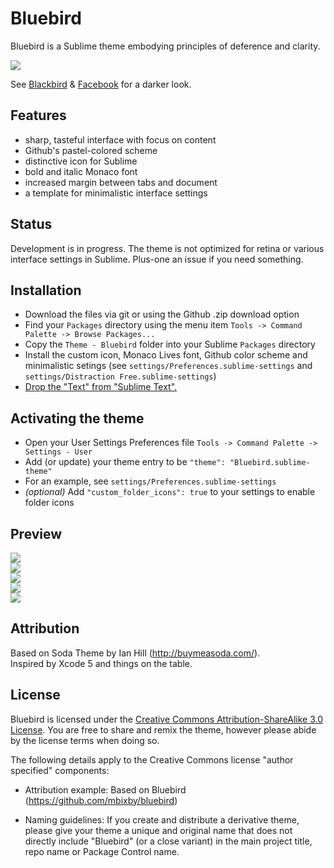 # Bluebird

Bluebird is a Sublime theme embodying principles of deference and clarity.

![](https://raw.github.com/mbixby/bluebird/master/preview/first.png)  

See [Blackbird](https://github.com/mbixby/blackbird) & [Facebook](https://github.com/mbixby/facebook-color-scheme) for a darker look.

## Features

* sharp, tasteful interface with focus on content
* Github's pastel-colored scheme
* distinctive icon for Sublime
* bold and italic Monaco font
* increased margin between tabs and document
* a template for minimalistic interface settings

## Status

Development is in progress. The theme is not optimized for retina or various interface settings in Sublime. Plus-one an issue if you need something.

## Installation

* Download the files via git or using the Github .zip download option
* Find your `Packages` directory using the menu item  `Tools -> Command Palette -> Browse Packages...`
* Copy the `Theme - Bluebird` folder into your Sublime `Packages` directory
* Install the custom icon, Monaco Lives font, Github color scheme and minimalistic setings (see `settings/Preferences.sublime-settings` and `settings/Distraction Free.sublime-settings`)
* [Drop the "Text" from "Sublime Text".](https://www.youtube.com/watch?v=PEgk2v6KntY)

## Activating the theme

* Open your User Settings Preferences file `Tools -> Command Palette -> Settings - User`
* Add (or update) your theme entry to be `"theme": "Bluebird.sublime-theme"`
* For an example, see `settings/Preferences.sublime-settings`
* *(optional)* Add `"custom_folder_icons": true` to your settings to enable folder icons

## Preview

![](https://raw.github.com/mbixby/bluebird/master/preview/panels.png)  
![](https://raw.github.com/mbixby/bluebird/master/preview/fullscreen.png)  
![](https://raw.github.com/mbixby/bluebird/master/preview/quick-panel.png)  
![](https://raw.github.com/mbixby/bluebird/master/preview/autocompletion.png)  
![](https://raw.github.com/mbixby/bluebird/master/preview/icon.png)  

## Attribution

Based on Soda Theme by Ian Hill (http://buymeasoda.com/).   
Inspired by Xcode 5 and things on the table.

## License

Bluebird is licensed under the [Creative Commons Attribution-ShareAlike 3.0 License](http://creativecommons.org/licenses/by-sa/3.0/). You are free to share and remix the theme, however please abide by the license terms when doing so. 

The following details apply to the Creative Commons license "author specified" components:

* Attribution example: Based on Bluebird (https://github.com/mbixby/bluebird)

* Naming guidelines: If you create and distribute a derivative theme, please give your theme a unique and original name that does not directly include "Bluebird" (or a close variant) in the main project title, repo name or Package Control name.
